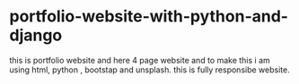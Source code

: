 # portfolio-website-with-python-and-django
this is portfolio website and here 4 page website and to make this i am using html, python , bootstap and unsplash.
this is fully responsibe website.
